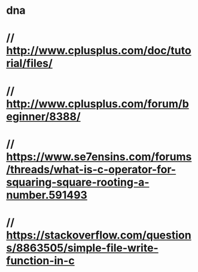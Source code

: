 # dna
# // http://www.cplusplus.com/doc/tutorial/files/
# // http://www.cplusplus.com/forum/beginner/8388/
# // https://www.se7ensins.com/forums/threads/what-is-c-operator-for-squaring-square-rooting-a-number.591493
# // https://stackoverflow.com/questions/8863505/simple-file-write-function-in-c
